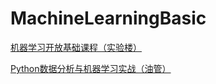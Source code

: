 # MachineLearningBasic

[机器学习开放基础课程（实验楼）](https://www.shiyanlou.com/courses/1283)

[Python数据分析与机器学习实战（油管）](https://www.youtube.com/playlist?list=PLhXu26RzZZTwus4cNbPTcgXXH6oavT6EB)
